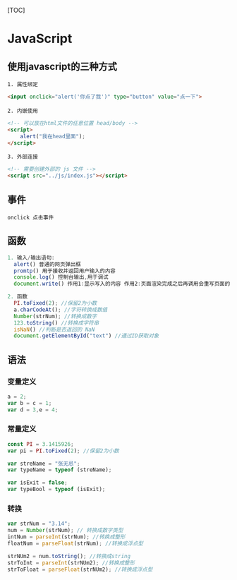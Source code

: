 [TOC]
# JavaScript

## 使用javascript的三种方式
    1. 属性绑定
```html
<input onclick="alert('你点了我')" type="button" value="点一下">
```
    2. 内嵌使用
```html
<!-- 可以放在html文件的任意位置 head/body -->
<script>
    alert("我在head里面");
</script>
```
    3. 外部连接
```html
<!-- 需要创建外部的 js 文件 -->
<script src="../js/index.js"></script>
```

## 事件
    onclick 点击事件

## 函数
```JavaScript
1. 输入/输出语句:
  alert() 普通的网页弹出框
  promtp() 用于接收并返回用户输入的内容
  console.log() 控制台输出,用于调试
  document.write() 作用1:显示写入的内容 作用2:页面渲染完成之后再调用会重写页面的内容

2. 函数
  PI.toFixed(2); //保留2为小数
  a.charCodeAt(); //字符转换成数值
  Number(strNum); //转换成数字
  123.toString() //转换成字符串
  isNaN() //判断是否返回的 NaN
  document.getElementById("text") //通过ID获取对象
```
## 语法
### 变量定义
```JavaScript
a = 2;
var b = c = 1;
var d = 3,e = 4;
```

### 常量定义
```JavaScript
const PI = 3.1415926;
var pi = PI.toFixed(2); //保留2为小数

var streName = "张无忌";
var typeName = typeof (streName);

var isExit = false;
var typeBool = typeof (isExit);
```

### 转换
```JavaScript
var strNum = "3.14";
num = Number(strNum); // 转换成数字类型
intNum = parseInt(strNum); //转换成整形
floatNum = parseFloat(strNum); //转换成浮点型

strNUm2 = num.toString(); //转换成string
strToInt = parseInt(strNUm2); //转换成整形
strToFloat = parseFloat(strNUm2); //转换成浮点型
```